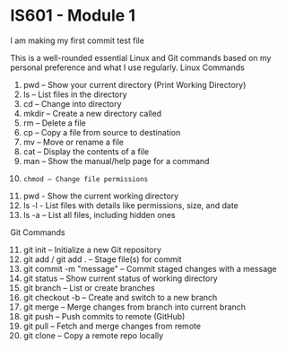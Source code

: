 # IS601 - Module 1

I am making my first commit test file

This is a well-rounded essential Linux and Git commands based on my personal preference and what I use regularly.
Linux Commands

1.	pwd – Show your current directory (Print Working Directory)
2.	ls – List files in the directory
3.	cd – Change into directory
4.	mkdir – Create a new directory called
5.	rm – Delete a file
6.	cp – Copy a file from source to destination
7.	mv – Move or rename a file
8.	cat – Display the contents of a file
9.	man – Show the manual/help page for a command
10. 	chmod – Change file permissions
11.	pwd - Show the current working directory
12.	ls -l - List files with details like permissions, size, and date
13.	ls -a – List all files, including hidden ones


Git Commands

11.	git init – Initialize a new Git repository 
12.	git add / git add . – Stage file(s) for commit 
13.	git commit -m "message" – Commit staged changes with a message 
14.	git status – Show current status of working directory 
15.	git branch – List or create branches 
16.	git checkout -b – Create and switch to a new branch
17.	git merge – Merge changes from branch into current branch 
18.	git push – Push commits to remote (GitHub) 
19.	git pull – Fetch and merge changes from remote 
20.	git clone – Copy a remote repo locally  
